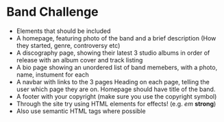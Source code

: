 # Band Challenge
- Elements that should be included
- A homepage, featuring photo of the band and a brief description (How they started, genre, controversy etc)
- A discography page, showing their latest 3 studio albums in order of release with an album cover and track listing
- A bio page showing an unordered list of band memebers, with a photo, name, instument for each
- A navbar with links to the 3 pages
Heading on each page, telling the user which page they are on. Homepage should have title of the band.
- A footer with your copyright (make sure you use the copyright symbol)
- Through the site try using HTML elements for effects! (e.g. <em>em</em> <strong>strong</strong>)
- Also use semantic HTML tags where possible